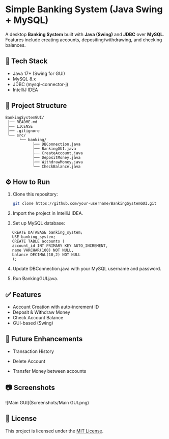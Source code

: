 # Simple Banking System (Java Swing + MySQL)

A desktop **Banking System** built with **Java (Swing)** and **JDBC** over **MySQL**.  
Features include creating accounts, depositing/withdrawing, and checking balances.

## 🚀 Tech Stack
- Java 17+ (Swing for GUI)
- MySQL 8.x
- JDBC (mysql-connector-j)
- IntelliJ IDEA

## 📁 Project Structure
```
BankingSystemGUI/
 ├── README.md
 ├── LICENSE
 ├── .gitignore
 └── src/
      └── banking/
            ├── DBConnection.java
            ├── BankingGUI.java
            ├── CreateAccount.java
            ├── DepositMoney.java
            ├── WithdrawMoney.java
            └── CheckBalance.java
```

## ⚙️ How to Run
1. Clone this repository:
   ```bash
   git clone https://github.com/your-username/BankingSystemGUI.git
2. Import the project in IntelliJ IDEA.

3. Set up MySQL database:
```
   CREATE DATABASE banking_system;
   USE banking_system;
   CREATE TABLE accounts (
   account_id INT PRIMARY KEY AUTO_INCREMENT,
   name VARCHAR(100) NOT NULL,
   balance DECIMAL(10,2) NOT NULL
   );
```
4. Update DBConnection.java with your MySQL username and password.

5. Run BankingGUI.java.
##  ✅ Features
- Account Creation with auto-increment ID
- Deposit & Withdraw Money
- Check Account Balance
- GUI-based (Swing)

## 🔮 Future Enhancements

- Transaction History

- Delete Account

- Transfer Money between accounts
## 📷 Screenshots
![Main GUI](Screenshots/Main GUI.png)
## 📄 License
This project is licensed under the [MIT License](LICENSE).
